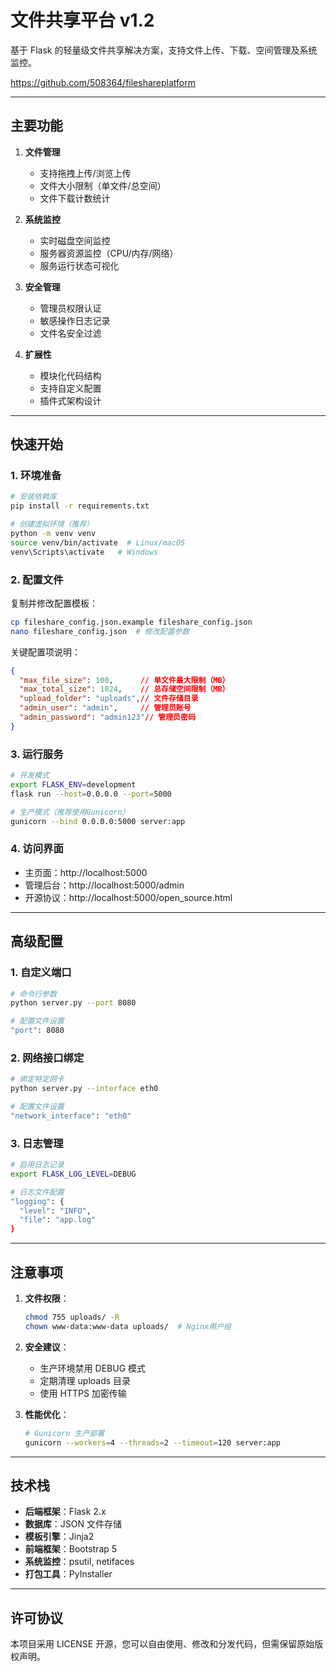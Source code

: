 
# 文件共享平台 v1.2

基于 Flask 的轻量级文件共享解决方案，支持文件上传、下载、空间管理及系统监控。

https://github.com/508364/fileshareplatform

---

## 主要功能

1. **文件管理**
   - 支持拖拽上传/浏览上传
   - 文件大小限制（单文件/总空间）
   - 文件下载计数统计

2. **系统监控**
   - 实时磁盘空间监控
   - 服务器资源监控（CPU/内存/网络）
   - 服务运行状态可视化

3. **安全管理**
   - 管理员权限认证
   - 敏感操作日志记录
   - 文件名安全过滤

4. **扩展性**
   - 模块化代码结构
   - 支持自定义配置
   - 插件式架构设计

---

## 快速开始

### 1. 环境准备

```bash
# 安装依赖库
pip install -r requirements.txt

# 创建虚拟环境（推荐）
python -m venv venv
source venv/bin/activate  # Linux/macOS
venv\Scripts\activate   # Windows
```

### 2. 配置文件

复制并修改配置模板：

```bash
cp fileshare_config.json.example fileshare_config.json
nano fileshare_config.json  # 修改配置参数
```

关键配置项说明：

```json
{
  "max_file_size": 100,      // 单文件最大限制（MB）
  "max_total_size": 1024,    // 总存储空间限制（MB）
  "upload_folder": "uploads",// 文件存储目录
  "admin_user": "admin",     // 管理员账号
  "admin_password": "admin123"// 管理员密码
}
```

### 3. 运行服务

```bash
# 开发模式
export FLASK_ENV=development
flask run --host=0.0.0.0 --port=5000

# 生产模式（推荐使用Gunicorn）
gunicorn --bind 0.0.0.0:5000 server:app
```

### 4. 访问界面

- 主页面：http://localhost:5000
- 管理后台：http://localhost:5000/admin
- 开源协议：http://localhost:5000/open_source.html

---

## 高级配置

### 1. 自定义端口

```bash
# 命令行参数
python server.py --port 8080

# 配置文件设置
"port": 8080
```

### 2. 网络接口绑定

```bash
# 绑定特定网卡
python server.py --interface eth0

# 配置文件设置
"network_interface": "eth0"
```

### 3. 日志管理

```bash
# 启用日志记录
export FLASK_LOG_LEVEL=DEBUG

# 日志文件配置
"logging": {
  "level": "INFO",
  "file": "app.log"
}
```

---

## 注意事项

1. **文件权限**：
   ```bash
   chmod 755 uploads/ -R
   chown www-data:www-data uploads/  # Nginx用户组
   ```

2. **安全建议**：
   - 生产环境禁用 DEBUG 模式
   - 定期清理 uploads 目录
   - 使用 HTTPS 加密传输

3. **性能优化**：
   ```bash
   # Gunicorn 生产部署
   gunicorn --workers=4 --threads=2 --timeout=120 server:app
   ```

---

## 技术栈

- **后端框架**：Flask 2.x
- **数据库**：JSON 文件存储
- **模板引擎**：Jinja2
- **前端框架**：Bootstrap 5
- **系统监控**：psutil, netifaces
- **打包工具**：PyInstaller

---

## 许可协议

本项目采用 LICENSE 开源，您可以自由使用、修改和分发代码，但需保留原始版权声明。
